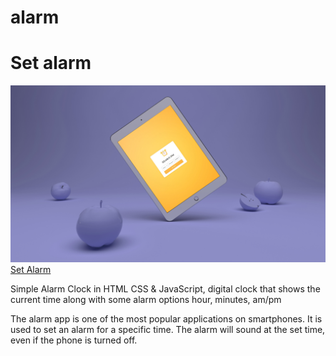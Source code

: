 # alarm
<h1>Set alarm</h1>
  <img src="./alarm.jpg" alt="alarm">
  <a href="https://alarm-dazeste.vercel.app/" target="_blank">Set Alarm</a>
<p> Simple Alarm Clock in HTML CSS & JavaScript, digital clock that shows the current time along with some alarm options hour, minutes, am/pm</p>
<p>The alarm app is one of the most popular applications on smartphones. It is used to set an alarm for a specific time. The alarm will sound at the set time, even if the phone is turned off.</p>


